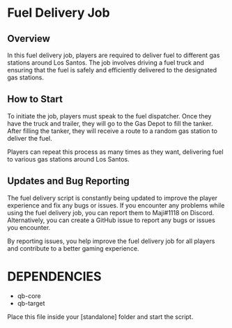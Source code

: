 # Fuel Delivery Job

## Overview

In this fuel delivery job, players are required to deliver fuel to different gas stations around Los Santos. The job involves driving a fuel truck and ensuring that the fuel is safely and efficiently delivered to the designated gas stations.

## How to Start

To initiate the job, players must speak to the fuel dispatcher. Once they have the truck and trailer, they will go to the Gas Depot to fill the tanker. After filling the tanker, they will receive a route to a random gas station to deliver the fuel.

Players can repeat this process as many times as they want, delivering fuel to various gas stations around Los Santos.

## Updates and Bug Reporting

The fuel delivery script is constantly being updated to improve the player experience and fix any bugs or issues. If you encounter any problems while using the fuel delivery job, you can report them to Maji#1118 on Discord. Alternatively, you can create a GitHub issue to report any bugs or issues you encounter.

By reporting issues, you help improve the fuel delivery job for all players and contribute to a better gaming experience.

# DEPENDENCIES

- qb-core
- qb-target

Place this file inside your [standalone] folder and start the script. 
